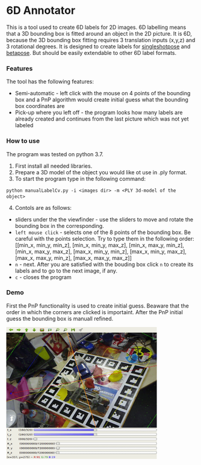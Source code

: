 # 6D Annotator

This is a tool used to create 6D labels for 2D images. 6D labelling means that a 3D bounding box is fitted around an object in the 2D picture. It is 6D, because the 3D bounding box fitting requires 3 translation inputs (x,y,z) and 3 rotational degrees. It is designed to create labels for [singleshotpose](https://github.com/microsoft/singleshotpose) and [betapose](https://github.com/sjtuytc/betapose). But should be easily extendable to other 6D label formats.

### Features
The tool has the following features:
- Semi-automatic - left click with the mouse on 4 points of the bounding box and a PnP algorithm would create initial guess what the bounding box coordinates are
- Pick-up where you left off - the program looks how many labels are already created and continues from the last picture which was not yet labeled

### How to use
The program was tested on python 3.7.

1. First install all needed libraries.
2. Prepare a 3D model of the object you would like ot use in .ply format. 
3. To start the program type in the following command:
```
python manualLabelCv.py -i <images dir> -m <PLY 3d-model of the object>
```
4. Contols are as follows:
- sliders under the the viewfinder - use the sliders to move and rotate the bounding box in the corresponding.
- `left mouse click` - selects one of the 8 points of the bounding box. Be careful with the points selection. Try to type them in the following order:
                  [[min_x, min_y, min_z],
                  [min_x, min_y, max_z],
                  [min_x, max_y, min_z],
                  [min_x, max_y, max_z],
                  [max_x, min_y, min_z],
                  [max_x, min_y, max_z],
                  [max_x, max_y, min_z],
                  [max_x, max_y, max_z]]
- `n` - next. After you are satisfied with the bouding box click `n` to create its labels and to go to the next image, if any.
- `c` - closes the program

### Demo

First the PnP functionality is used to create initial guess. Beaware that the order in which the corners are clicked is importaint. After the PnP initial guess the bounding box is manuall refined.

<img src="demoGifs/demo.gif" width="400" height="350">
